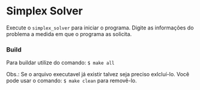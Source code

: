 # Simplex Solver

Execute o `simplex_solver` para iniciar o programa. Digite as informações do problema a medida em que o programa as solicita.

### Build

Para buildar utilize do comando: `$ make all`

Obs.: Se o arquivo executavel já existir talvez seja preciso exlcluí-lo.
Você pode usar o comando: `$ make clean` para removê-lo.